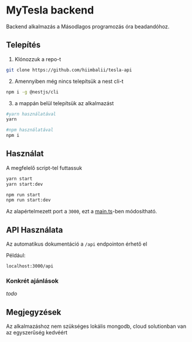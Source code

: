 # MyTesla backend

Backend alkalmazás a Másodlagos programozás óra beadandóhoz.

## Telepítés

1. Klónozzuk a repo-t

```bash
git clone https://github.com/hiimbalii/tesla-api
```

2. Amennyiben még nincs telepítsük a nest cli-t

```bash
npm i -g @nestjs/cli
```

3. a mappán belül telepítsük az alkalmazást

```bash
#yarn használatával
yarn

#npm használatával
npm i
```

## Használat

A megfelelő script-tel futtassuk

```bash
yarn start
yarn start:dev

npm run start
npm run start:dev
```

Az alapértelmezett port a `3000`, ezt a [main.ts](main.ts)-ben módosítható.

## API Használata

Az automatikus dokumentáció a `/api` endpointon érhető el

Például:

```
localhost:3000/api
```

### Konkrét ajánlások

_todo_

## Megjegyzések

Az alkalmazáshoz nem szükséges lokális mongodb, cloud solutionban van az egyszerűség kedvéért
